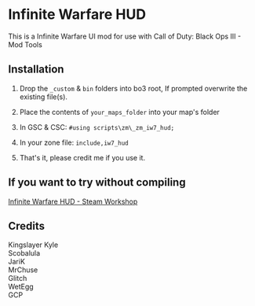 # Infinite Warfare HUD
This is a Infinite Warfare UI mod for use with Call of Duty: Black Ops III - Mod Tools

## Installation
1) Drop the `_custom` & `bin` folders into bo3 root, If prompted overwrite the existing file(s).

2) Place the contents of `your_maps_folder` into your map's folder

3) In GSC & CSC:
`#using scripts\zm\_zm_iw7_hud;`

4) In your zone file:
`include,iw7_hud`

5) That's it, please credit me if you use it.

## If you want to try without compiling
[Infinite Warfare HUD - Steam Workshop](https://steamcommunity.com/sharedfiles/filedetails/?id=2841745683)

## Credits
Kingslayer Kyle\
Scobalula\
JariK\
MrChuse\
Glitch\
WetEgg\
GCP
